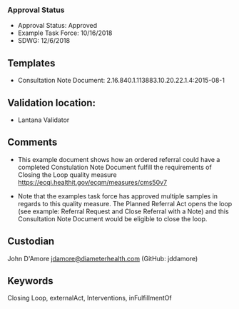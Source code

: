 ### Approval Status 

* Approval Status: Approved 
* Example Task Force: 10/16/2018
* SDWG: 12/6/2018

## Templates ##

* Consultation Note Document: 2.16.840.1.113883.10.20.22.1.4:2015-08-1

## Validation location: ##

* Lantana Validator

## Comments

* This example document shows how an ordered referral could have a completed Constulation Note Document fulfill the requirements of Closing the Loop quality measure https://ecqi.healthit.gov/ecqm/measures/cms50v7

* Note that the examples task force has approved multiple samples in regards to this quality measure. The Planned Referral Act opens the loop (see example: Referral Request and Close Referral with a Note) and this Consultation Note Document would be eligible to close the loop.   

## Custodian

John D'Amore jdamore@diameterhealth.com (GitHub: jddamore)

## Keywords

Closing Loop, externalAct, Interventions, inFulfillmentOf